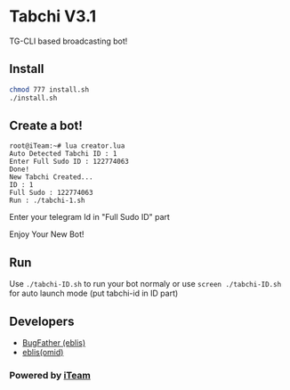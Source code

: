 # Tabchi V3.1

TG-CLI based broadcasting bot!

## Install
```bash
chmod 777 install.sh
./install.sh
```
## Create a bot!
```
root@iTeam:~# lua creator.lua
Auto Detected Tabchi ID : 1
Enter Full Sudo ID : 122774063
Done!
New Tabchi Created...
ID : 1
Full Sudo : 122774063
Run : ./tabchi-1.sh
```
Enter your telegram Id in "Full Sudo ID" part

Enjoy Your New Bot!
## Run
Use `./tabchi-ID.sh` to run your bot normaly or use `screen ./tabchi-ID.sh` for auto launch mode (put tabchi-id in ID part)
## Developers

 * [BugFather (eblis)](https://telegram.me/BugFather)
 * [eblis(omid)](https://telegram.me/Mn_N_Mnm_N_Mn_Mnm)

### Powered by [iTeam](https://telegram.me/Mn_N_Mnm_N_Mn_Mnm)
